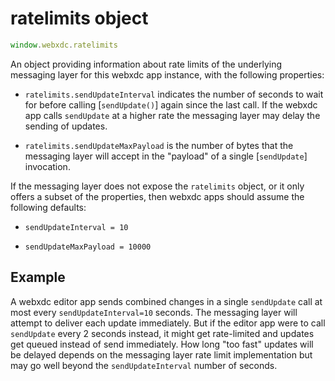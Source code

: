 
# ratelimits object

```js
window.webxdc.ratelimits
```

An object providing information about rate limits
of the underlying messaging layer for this webxdc app instance,
with the following properties:

- `ratelimits.sendUpdateInterval` indicates the number of seconds 
  to wait for before calling [`sendUpdate()`] again since the last call. 
  If the webxdc app calls `sendUpdate` at a higher rate 
  the messaging layer may delay the sending of updates. 

- `ratelimits.sendUpdateMaxPayload` is the number of bytes that 
  the messaging layer will accept in the "payload" of a single [`sendUpdate`] invocation.

If the messaging layer does not expose the `ratelimits` object,
or it only offers a subset of the properties,
then webxdc apps should assume the following defaults:

- `sendUpdateInterval = 10`

- `sendUpdateMaxPayload = 10000`

## Example 

A webxdc editor app sends combined changes in a single `sendUpdate` call 
at most every `sendUpdateInterval=10` seconds. 
The messaging layer will attempt to deliver each update immediately. 
But if the editor app were to call `sendUpdate` every 2 seconds instead, 
it might get rate-limited and updates get queued instead of send immediately. 
How long "too fast" updates will be delayed 
depends on the messaging layer rate limit implementation
but may go well beyond the `sendUpdateInterval` number of seconds. 

